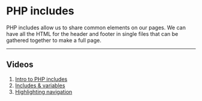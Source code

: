 # PHP includes

PHP includes allow us to share common elements on our pages. We can have all the HTML for the header and footer in single files that can be gathered together to make a full page.

---

## Videos

1. [Intro to PHP includes]()
2. [Includes & variables]()
3. [Highlighting navigation]()
